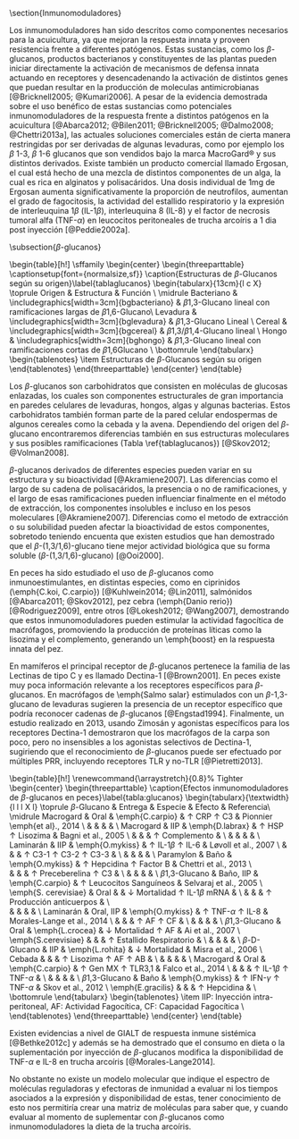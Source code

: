 \section{Inmunomoduladores}

Los inmunomoduladores han sido descritos como componentes necesarios para la acuicultura, ya que mejoran la respuesta innata y proveen resistencia frente a diferentes patógenos. Estas sustancias, como los $\beta$-glucanos, productos bacterianos y constituyentes de las plantas pueden iniciar directamente la activación de mecanismos de defensa innata actuando en receptores y desencadenando la activación de distintos genes que puedan resultar en la producción de moleculas antimicrobianas [@Bricknell2005; @Kumari2006].
A pesar de la evidencia demostrada sobre el uso benéfico de estas sustancias como potenciales inmunomoduladores de la respuesta frente a distintos patógenos en la acuicultura [@Abarca2012; @Bilen2011; @Bricknell2005; @Dalmo2008; @Chettri2013a], las actuales soluciones comerciales están de cierta manera restringidas por ser derivadas de algunas levaduras, como por ejemplo los $\beta$ 1-3, $\beta$ 1-6 glucanos que son vendidos bajo la marca MacroGard® y sus distintos derivados. Existe también un producto comercial llamado Ergosan, el cual está hecho de una mezcla de distintos componentes de un alga, la cual es rica en alginatos y polisacáridos. Una dosis individual de 1mg de Ergosan aumenta significativamente la proporción de neutrofilos, aumentan el grado de fagocitosis, la actividad del estallido respiratorio y la expresión de interleuquina 1$\beta$ (IL-1$\beta$), interleuquina 8 (IL-8) y el factor de necrosis tumoral alfa (TNF-$\alpha$) en leucocitos peritoneales de trucha arcoíris a 1 dia post inyección [@Peddie2002a].

\subsection{$\beta$-glucanos}

\begin{table}[h!]
	\sffamily
	\begin{center}
		\begin{threeparttable}
			\captionsetup{font={normalsize,sf}}
			\caption{Estructuras de $\beta$-Glucanos según su origen}\label{tablaglucanos}
			\begin{tabularx}{13cm}{l c X}
				\toprule
				Origen & Estructura & Función \\
				\midrule
				Bacteriano & \includegraphics[width=3cm]{bgbacteriano} & $\beta$1,3-Glucano lineal con ramificaciones largas de $\beta$1,6-Glucano\\
				Levadura & \includegraphics[width=3cm]{bglevadura} & $\beta$1,3-Glucano Lineal \\ 
				Cereal & \includegraphics[width=3cm]{bgcereal} & $\beta$1,3/$\beta$1,4-Glucano lineal \\
				Hongo & \includegraphics[width=3cm]{bghongo} & $\beta$1,3-Glucano lineal con ramificaciones cortas de $\beta$1,6Glucano \\
				\bottomrule
			\end{tabularx}
			\begin{tablenotes}
				\item Estructuras de $\beta$-Glucanos según su origen
			\end{tablenotes}
		\end{threeparttable}
	\end{center}
\end{table}


Los $\beta$-glucanos son carbohidratos que consisten en moléculas de glucosas enlazadas, los cuales son componentes estructurales de gran importancia en paredes celulares de levaduras, hongos, algas y algunas bacterias. Estos carbohidratos también forman parte de la pared celular endospermas de algunos cereales como la cebada y la avena. Dependiendo del origen del $\beta$-glucano encontraremos diferencias también en sus estructuras moleculares y sus posibles ramificaciones (Tabla \ref{tablaglucanos}) [@Skov2012; @Volman2008].

$\beta$-glucanos derivados de diferentes especies pueden variar en su estructura y su bioactividad [@Akramiene2007]. Las diferencias como el largo de su cadena de polisacáridos, la presencia o no de ramificaciones, y el largo de esas ramificaciones pueden influenciar finalmente en el método de extracción, los componentes insolubles e incluso en los pesos moleculares [@Akramiene2007]. Diferencias como el metodo de extracción o su solubilidad pueden afectar la bioactividad de estos componentes, sobretodo teniendo encuenta que existen estudios que han demostrado que el $\beta$-(1,3/1,6)-glucano tiene mejor actividad biológica que su forma soluble ($\beta$-(1,3/1,6)-glucano) [@Ooi2000].

En peces ha sido estudiado el uso de $\beta$-glucanos como inmunoestimulantes, en distintas especies, como en ciprinidos (\emph{C.koi, C.carpio}) [@Kuhlwein2014; @Lin2011], salmónidos [@Abarca2011; @Skov2012], pez cebra (\emph{Danio rerio}) [@Rodriguez2009], entre otros [@Lokesh2012; @Wang2007], demostrando que estos inmunomoduladores pueden estimular la actividad fagocítica de macrófagos, promoviendo la producción de proteínas líticas  como la lisozima y el complemento, generando un \emph{boost} en la respuesta innata del pez.

En mamíferos el principal receptor de $\beta$-glucanos pertenece la familia de las Lectinas de tipo C y es llamado Dectina-1 [@Brown2001]. En peces existe muy poca información relevante a los receptores específicos para $\beta$-glucanos. En macrófagos de \emph{Salmo salar} estimulados con un $\beta$-1,3-glucano de levaduras sugieren la presencia de un receptor específico que podría reconocer cadenas de $\beta$-glucanos [@Engstad1994]. Finalmente, un estudio realizado en 2013, usando Zimosán y agonistas específicos para los receptores Dectina-1 demostraron que los macrófagos de la carpa son poco, pero no insensibles a los agonistas selectivos de Dectina-1, sugiriendo que el reconocimiento de $\beta$-glucanos puede ser efectuado por múltiples PRR, incluyendo receptores TLR y no-TLR [@Pietretti2013].

\begin{table}[h!]
	\renewcommand{\arraystretch}{0.8}% Tighter
	\begin{center}
		\begin{threeparttable}
			\caption{Efectos inmunomoduladores de $\beta$-glucanos en peces}\label{tabla:glucanos}
			\begin{tabularx}{\textwidth}{l l l X l}
				\toprule
				$\beta$-Glucano & Entrega & Especie & Efecto & Referencia\\
				\midrule
				Macrogard 						&	Oral 				& \emph{C.carpio}	 			& $\uparrow$ CRP $\uparrow$ C3	 				& Pionnier \emph{et al}., 2014  		\\
				& & & & \\
				Macrogard						&	IIP					& \emph{D.labrax}				& $\uparrow$ HSP $\uparrow$ Lisozima					& Bagni et al., 2005 			\\
												&						&								& $\uparrow$ Complemento			&			  			\\
				& & & & \\
				Laminarán						&	IIP					& \emph{O.mykiss}				& $\uparrow$ IL-1$\beta$ $\uparrow$ IL-6			& Løvoll et al., 2007  		\\
												&						&								& $\uparrow$ C3-1	$\uparrow$ C3-2	$\uparrow$ C3-3			&			  			\\
				& & & & \\
				Paramylon						&	Baño				& \emph{O.mykiss}				& $\uparrow$ Hepcidina 	$\uparrow$ Factor B 			& Chettri et al., 2013 	 	\\	
												&						&								& $\uparrow$ Preceberelina $\uparrow$ C3			&						\\
				& & & & \\
				$\beta$1,3-Glucano				&	Baño, IIP		 	& \emph{C.carpio}				& $\uparrow$ Leucocitos Sanguíneos  & Selvaraj et al., 2005 	 	\\
				\emph{S. cerevisiae}			&	Oral				&								& $\downarrow$ Mortalidad $\uparrow$ IL-1$\beta$ mRNA			& 						\\
												&						&								& $\uparrow$ Producción anticuerpos & 						\\												
				& & & & \\
				Laminarán						&	Oral, IIP			& \emph{O.mykiss}			 	& $\uparrow$ TNF-$\alpha$ $\uparrow$ IL-8 			& Morales-Lange et al., 2014 	\\
												&						&								& $\uparrow$ AF $\uparrow$ CF 					& 						\\
				& & & & \\
				$\beta$1,3-Glucano				&	Oral				& \emph{L.crocea}				& $\downarrow$ Mortalidad $\uparrow$ AF 			& Ai et al., 2007				\\
				\emph{S.cerevisiae}				&						&								& $\uparrow$ Estallido Respiratorio 					& 						\\
				& & & & \\
				$\beta$-D-Glucano				&	IIP					& \emph{L.rohita}				& $\downarrow$ Mortalidad			& Misra et al., 2006 			\\
				Cebada							&						&								& $\uparrow$ Lisozima $\uparrow$ AF $\uparrow$ AB				& 						\\
				& & & & \\
				Macrogard						&	Oral				& \emph{C.carpio}				& $\uparrow$ Gen MX	$\uparrow$ TLR3,1 				& Falco et al., 2014			\\
												&						&								& $\uparrow$ IL-1$\beta$ $\uparrow$ TNF-$\alpha$			& 						\\
				& & & & \\
				$\beta$1,3-Glucano				&	Baño				& \emph{O.mykiss}				& $\uparrow$ IFN-$\gamma$ $\uparrow$ TNF-$\alpha$			& Skov et al., 2012 			\\
				\emph{E.gracilis}				&						&								& $\uparrow$ Hepcidina 			& 						\\
				\bottomrule
			\end{tabularx}
			\begin{tablenotes}
				\item IIP: Inyección intra-peritoneal, AF: Actividad Fagocítica, CF: Capacidad Fagocítica \\
			\end{tablenotes}
		\end{threeparttable}
	\end{center}
\end{table}

Existen evidencias a nivel de GIALT de respuesta inmune sistémica [@Bethke2012c] y además se ha demostrado que el consumo en dieta o la suplementación por inyección de $\beta$-glucanos modifica la disponibilidad de TNF-$\alpha$ e IL-8 en trucha arcoíris  [@Morales-Lange2014].

No obstante no existe un modelo molecular que indique el espectro de moléculas reguladoras y efectoras de inmunidad a evaluar ni los tiempos asociados a la expresión y disponibilidad de estas, tener conocimiento de esto nos permitiría crear una matriz de moléculas para saber que, y cuando evaluar al momento de suplementar con $\beta$-glucanos como inmunomoduladores la dieta de la trucha arcoíris.
